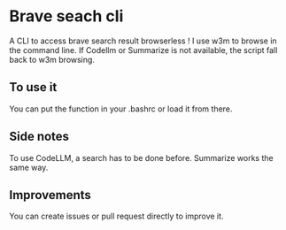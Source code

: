 # Brave seach cli
A CLI to access brave search result browserless !
I use w3m to browse in the command line.
If Codellm or Summarize is not available, the script fall back to w3m browsing.

## To use it
You can put the function in your .bashrc or load it from there.

## Side notes
To use CodeLLM, a search has to be done before.
Summarize works the same way.

## Improvements
You can create issues or pull request directly to improve it.
